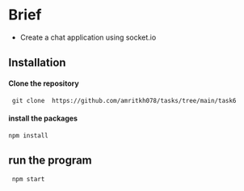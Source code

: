

# Brief

- Create a chat application using socket.io
## Installation

#### Clone the repository

` git clone  https://github.com/amritkh078/tasks/tree/main/task6`

#### install the packages

`npm install`

## run the program

` npm start`
